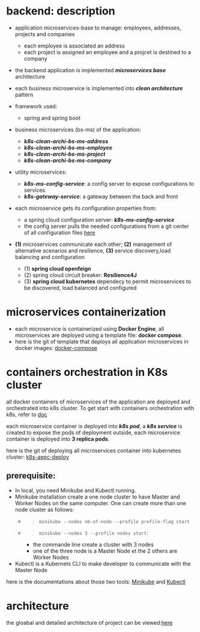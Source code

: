# backend: description

- application microservices-base to manage: employees, addresses, projects and companies
	- each employee is associated an address
	- each project is assigned an employee and a projcet is destined to a company
- the backend application is implemented ***microservices base*** architecture
- each business microservice is implemented into ***clean architecture*** pattern

- framework used:
	- spring and spring boot

- business microservices (bs-ms) of the application:

	- ***k8s-clean-archi-bs-ms-address***
	- ***k8s-clean-archi-bs-ms-employee***
	- ***k8s-clean-archi-bs-ms-project***
	- ***k8s-clean-archi-bs-ms-company***

- utility microservices:
	- ***k8s-ms-config-service***: a config server to expose configurations to services
	- ***k8s-gateway-service***: a gateway between the back and front

- each microservice gets its configuration properties from: 
	- a spring cloud configuration server: ***k8s-ms-config-service***
	- the config server pulls the needed configurations from a git center of all configuration files [here](https://github.com/placidenduwayo1/config-files-center.git)
	
- **(1)** microservices communicate each other; **(2)** management of alternative scenarios and resilience, **(3)** service discovery,load balancing and configuration
	- (1) **spring cloud openfeign**
	- (2) spring cloud circuit breaker: **Resilience4J**
	- (3) **spring cloud kubernetes** dependecy to permit microservices to be discovered, load balanced and configured

# microservices containerization

- each microservice is containerized using **Docker Engine**, all microservices are deployed using a template file: **docker compose**.
- here is the git of template that deploys all application microservices in docker images: [docker-compose](https://github.com/placidenduwayo1/K8s-AEPC-Docker-Deploy.git)

# containers orchestration in K8s cluster
all docker containers of microservices of the application are deployed and orchestrated into k8s cluster. To get start with containers orchestration with k8s, refer to [doc](https://kubernetes.io/fr/docs/home/)

each microservice container is deployed into  ***k8s pod***, a ***k8s service*** is created to expose the pods of deployment outside, each microservice container is deployed into **3 replica pods**. 

here is the git of deploying all microservices container into kubernetes cluster: [k8s-aepc-deploy](https://github.com/placidenduwayo1/K8s-AEPC-Containers-Deploy.git)

## prerequisite:
- In local, you need Minikube and Kubectl running.
- Minikube installation create a one node cluster to have Master and Worker Nodes on the same computer. One can create more than one node cluster as follows: 
	- >```minikube --nodes nb-of-node --profile profile-flag start```
	- >```minikube --nodes 3 --profile nodes start```: 
		- the commande line create a cluster with 3 nodes
		- one of the three node is a Master Node et the 2 others are Worker Nodes
- Kubectl is a Kubernets CLI to make developer to communicate with the Master Node

here is the documentations about those two tools: [Minikube](https://kubernetes.io/fr/docs/setup/learning-environment/minikube/) and [Kubectl](https://kubernetes.io/fr/docs/tasks/tools/install-kubectl/)

# architecture
the gloabal and detailed architecture of project can be viewed:[here](https://drive.google.com/file/d/1bedn0GuPzPgybFJBWTytlyV3dxl4WJiL/view?usp=drive_link)
